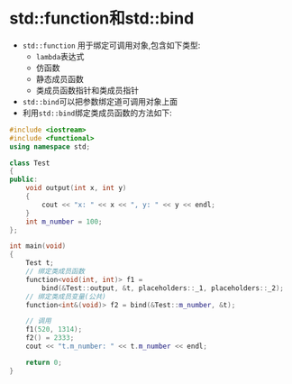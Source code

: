 # std::function和std::bind
- `std::function` 用于绑定可调用对象,包含如下类型:
	- `lambda`表达式
	- 仿函数
	- 静态成员函数
	- 类成员函数指针和类成员指针
- `std::bind`可以把参数绑定道可调用对象上面
- 利用`std::bind`绑定类成员函数的方法如下:
```c++
#include <iostream>
#include <functional>
using namespace std;

class Test
{
public:
    void output(int x, int y)
    {
        cout << "x: " << x << ", y: " << y << endl;
    }
    int m_number = 100;
};

int main(void)
{
    Test t;
    // 绑定类成员函数
    function<void(int, int)> f1 = 
        bind(&Test::output, &t, placeholders::_1, placeholders::_2);
    // 绑定类成员变量(公共)
    function<int&(void)> f2 = bind(&Test::m_number, &t);

    // 调用
    f1(520, 1314);
    f2() = 2333;
    cout << "t.m_number: " << t.m_number << endl;

    return 0;
}
```